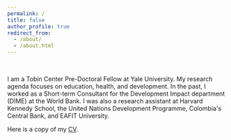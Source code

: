 ```yaml
---
permalink: /
title: false
author_profile: true
redirect_from: 
  - /about/
  - /about.html
---
```


&nbsp;

I am a Tobin Center Pre-Doctoral Fellow at Yale University. My research agenda focuses on education, health, and development. In the past, I worked as a Short-term Consultant for the Development Impact department (DIME) at the World Bank. I was also a research assistant at Harvard Kennedy School, the United Nations Development Programme, Colombia's Central Bank, and EAFIT University.

Here is a copy of my [CV](/files/CV_PabloUribe.pdf).
